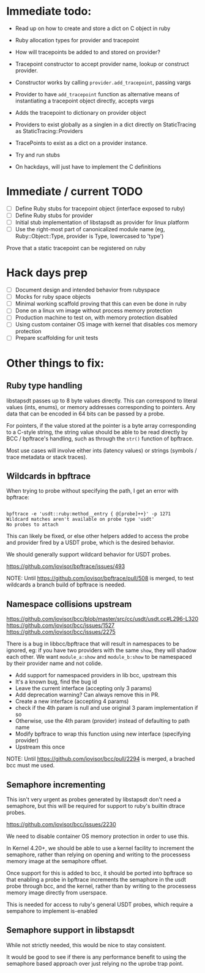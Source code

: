 # Immediate todo:

- Read up on how to create and store a dict on C object in ruby
- Ruby allocation types for provider and tracepoint

- How will tracepoints be added to and stored on provider?
 - Tracepoint constructor to accept provider name, lookup or construct provider.
  * Constructor works by calling `provider.add_tracepoint`, passing vargs
 - Provider to have `add_tracepoint` function as alternative means of instantiating a tracepoint object directly, accepts vargs
  - Adds the tracepoint to dictionary on provider object

- Providers to exist globally as a singlen in a dict directly on StaticTracing as StaticTracing::Providers
- TracePoints to exist as a dict on a provider instance.

- Try and run stubs

- On hackdays, will just have to implement the C definitions

# Immediate / current TODO

- [ ] Define Ruby stubs for tracepoint object (interface exposed to ruby)
- [ ] Define Ruby stubs for provider
- [ ] Initial stub implementation of libstapsdt as provider for linux platform
 - [ ] Use the right-most part of canonicalized module name (eg, Ruby::Object::Type, provider is Type, lowercased to 'type')

Prove that a static tracepoint can be registered on ruby

# Hack days prep

- [ ] Document design and intended behavior from rubyspace
- [ ] Mocks for ruby space objects
- [ ] Minimal working scaffold proving that this can even be done in ruby
 - [ ] Done on a linux vm image without process memory protection
- [ ] Production machine to test on, with memory protection disabled
 - [ ] Using custom container OS image with kernel that disables cos memory protection
- [ ] Prepare scaffolding for unit tests

# Other things to fix:

## Ruby type handling

libstapsdt passes up to 8 byte values directly. This can correspond to literal values (ints, enums), or memory addresses corresponding to pointers. Any data that can be encoded in 64 bits can be passed by a probe.

For pointers, if the value stored at the pointer is a byte array corresponding to a C-style string, the string value should be able to be read directly
by BCC / bpftrace's handling, such as through the `str()` function of bpftrace.

Most use cases will involve either ints (latency values) or strings (symbols / trace metadata or stack traces).

## Wildcards in bpftrace

When trying to probe without specifying the path, I get an error with bpftrace:

```

bpftrace -e 'usdt::ruby:method__entry { @[probe]++}' -p 1271
Wildcard matches aren't available on probe type 'usdt'
No probes to attach
```

This can likely be fixed, or else other helpers added to access the probe and provider fired by a USDT probe, which is the desired behavior.

We should generally support wildcard behavior for USDT probes.

https://github.com/iovisor/bpftrace/issues/493

NOTE: Until https://github.com/iovisor/bpftrace/pull/508 is merged, to test wildcards a branch build of bpftrace is needed.

## Namespace collisions upstream

https://github.com/iovisor/bcc/blob/master/src/cc/usdt/usdt.cc#L296-L320 
https://github.com/iovisor/bcc/issues/1527
https://github.com/iovisor/bcc/issues/2275

There is a bug in libbcc/bpftrace that will result in namespaces to be ignored, eg:
if you have two providers with the same `show`, they will shadow each other.
We want `module_a:show` and `module_b:show` to be namespaced by their provider name and not colide.

- Add support for namespaced providers in lib bcc, upstream this
 - It's a known bug, find the bug id
  - Leave the current interface (accepting only 3 params)
   - Add deprecation warning? Can always remove this in PR.
  - Create a new interface (accepting 4 params)
   - check if the 4th param is null and use original 3 param implementation if so
   - Otherwise, use the 4th param (provider) instead of defaulting to path name
- Modify bpftrace to wrap this function using new interface (specifying provider)
 - Upstream this once 

NOTE: Until https://github.com/iovisor/bcc/pull/2294 is merged, a brached bcc must me used.

## Semaphore incrementing

This isn't very urgent as probes generated by libstapsdt don't need a semaphore, but
this will be required for support to ruby's builtin dtrace probes.

https://github.com/iovisor/bcc/issues/2230

We need to disable container OS memory protection in order to use this.

In Kernel 4.20+, we should be able to use a kernel facility to increment the semaphore, rather
than relying on opening and writing to the processess memory image at the semaphore offset.

Once support for this is added to bcc, it should be ported into bpftrace so that enabling
a probe in bpftrace increments the semaphore in the usdt probe through bcc, and the kernel,
rather than by writing to the processess memory image directly from userspace.

This is needed for access to ruby's general USDT probes, which require a sempahore to implement is-enabled

## Semaphore support in libstapsdt

While not strictly needed, this would be nice to stay consistent.

It would be good to see if there is any performance benefit to using the semaphore based approach over just
relying no the uprobe trap point.
